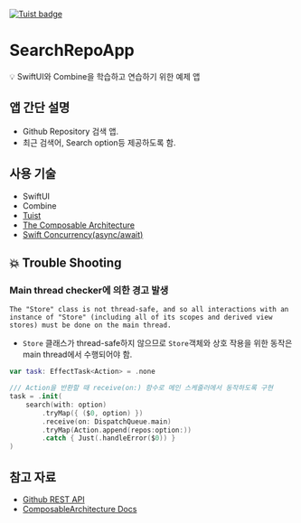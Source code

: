 [![Tuist badge](https://img.shields.io/badge/Powered%20by-Tuist-blue)](https://tuist.io)

# SearchRepoApp

<aside>
💡 SwiftUI와 Combine을 학습하고 연습하기 위한 예제 앱

</aside>

## 앱 간단 설명

- Github Repository 검색 앱.
- 최근 검색어, Search option등 제공하도록 함.

## 사용 기술

- SwiftUI
- Combine
- [Tuist](https://tuist.io)
- [The Composable Architecture](https://github.com/pointfreeco/swift-composable-architecture)
- [Swift Concurrency(async/await)](Documents/Concurrency.md)

## 💥 Trouble Shooting
### Main thread checker에 의한 경고 발생
`The "Store" class is not thread-safe, and so all interactions with an instance of "Store" (including all of its scopes and derived view stores) must be done on the main thread.`
- `Store` 클래스가 thread-safe하지 않으므로 `Store`객체와 상호 작용을 위한 동작은 main thread에서 수행되어야 함.

```swift
var task: EffectTask<Action> = .none

/// Action을 반환할 때 receive(on:) 함수로 메인 스케줄러에서 동작하도록 구현
task = .init(
    search(with: option)
        .tryMap({ ($0, option) })
        .receive(on: DispatchQueue.main)
        .tryMap(Action.append(repos:option:))
        .catch { Just(.handleError($0)) }
)
```

## 참고 자료
- [Github REST API](https://docs.github.com/ko/rest?apiVersion=2022-11-28)
- [ComposableArchitecture Docs](https://pointfreeco.github.io/swift-composable-architecture/main/documentation/composablearchitecture)
